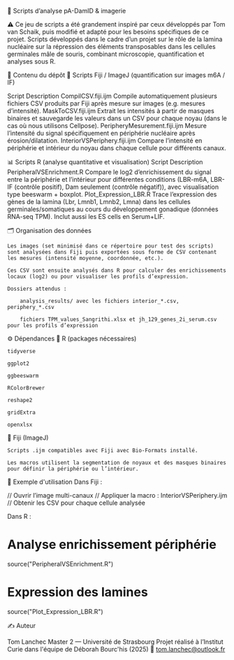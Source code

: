 🔬 Scripts d’analyse pA-DamID & imagerie

⚠️ Ce jeu de scripts a été grandement inspiré par ceux développés par Tom van Schaik, puis modifié et adapté pour les besoins spécifiques de ce projet.
Scripts développés dans le cadre d’un projet sur le rôle de la lamina nucléaire sur la répression des éléments transposables dans les cellules germinales mâle de souris, combinant microscopie, quantification et analyses sous R.

📁 Contenu du dépôt
🧪 Scripts Fiji / ImageJ (quantification sur images m6A / IF)

Script	Description
CompilCSV.fiji.ijm	Compile automatiquement plusieurs fichiers CSV produits par Fiji après mesure sur images (e.g. mesures d’intensité).
MaskToCSV.fiji.ijm	Extrait les intensités à partir de masques binaires et sauvegarde les valeurs dans un CSV pour chaque noyau (dans le cas où nous utilisons Cellpose). 
PeripheryMesurement.fiji.ijm	Mesure l’intensité du signal spécifiquement en périphérie nucléaire après érosion/dilatation.
InteriorVSPeriphery.fiji.ijm	Compare l’intensité en périphérie et intérieur du noyau dans chaque cellule pour différents canaux.

📊 Scripts R (analyse quantitative et visualisation)
Script	Description
PeripheralVSEnrichment.R	Compare le log2 d’enrichissement du signal entre la périphérie et l’intérieur pour différentes conditions (LBR-m6A, LBR-IF (contrôle positif), Dam seulement (contrôle négatif)), avec visualisation type beeswarm + boxplot.
Plot_Expression_LBR.R	Trace l’expression des gènes de la lamina (Lbr, Lmnb1, Lmnb2, Lmna) dans les cellules germinales/somatiques au cours du développement gonadique (données RNA-seq TPM). Inclut aussi les ES cells en Serum+LIF.

🗂 Organisation des données

    Les images (set minimisé dans ce répertoire pour test des scripts) sont analysées dans Fiji puis exportées sous forme de CSV contenant les mesures (intensité moyenne, coordonnée, etc.).

    Ces CSV sont ensuite analysés dans R pour calculer des enrichissements locaux (log2) ou pour visualiser les profils d’expression.

    Dossiers attendus :

        analysis_results/ avec les fichiers interior_*.csv, periphery_*.csv

        fichiers TPM_values_Sangrithi.xlsx et jh_129_genes_2i_serum.csv pour les profils d’expression

⚙️ Dépendances
🧬 R (packages nécessaires)

    tidyverse

    ggplot2

    ggbeeswarm

    RColorBrewer

    reshape2

    gridExtra

    openxlsx

🧫 Fiji (ImageJ)

    Scripts .ijm compatibles avec Fiji avec Bio-Formats installé.

    Les macros utilisent la segmentation de noyaux et des masques binaires pour définir la périphérie ou l’intérieur.

🔧 Exemple d'utilisation
Dans Fiji :

// Ouvrir l’image multi-canaux
// Appliquer la macro : InteriorVSPeriphery.ijm
// Obtenir les CSV pour chaque cellule analysée

Dans R :

# Analyse enrichissement périphérie
source("PeripheralVSEnrichment.R")

# Expression des lamines
source("Plot_Expression_LBR.R")

✍️ Auteur

Tom Lanchec
Master 2 — Université de Strasbourg
Projet réalisé à l’Institut Curie dans l'équipe de Déborah Bourc'his (2025)
📧 tom.lanchec@outlook.fr


